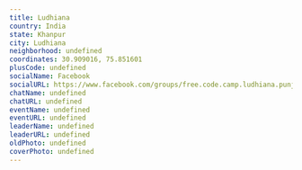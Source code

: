 ```yaml
---
title: Ludhiana
country: India
state: Khanpur
city: Ludhiana
neighborhood: undefined
coordinates: 30.909016, 75.851601
plusCode: undefined
socialName: Facebook
socialURL: https://www.facebook.com/groups/free.code.camp.ludhiana.punjab
chatName: undefined
chatURL: undefined
eventName: undefined
eventURL: undefined
leaderName: undefined
leaderURL: undefined
oldPhoto: undefined
coverPhoto: undefined
---
```

